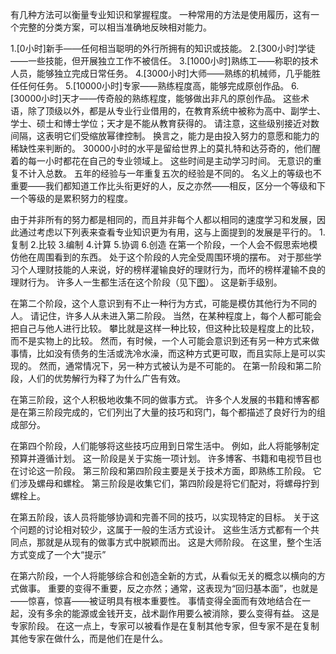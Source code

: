 有几种方法可以衡量专业知识和掌握程度。
一种常用的方法是使用履历，这有一个完整的分类方案，可以相当准确地反映相对能力。

1.[0小时]新手——任何相当聪明的外行所拥有的知识或技能。
2.[300小时]学徒——一些技能，但开展独立工作不被信任。
3.[1000小时]熟练工——称职的技术人员，能够独立完成日常任务。
4.[3000小时]大师——熟练的机械师，几乎能胜任任何任务。
5.[10000小时]专家——熟练程度高，能够完成原创作品。
6.[30000小时]天才——传奇般的熟练程度，能够做出非凡的原创作品。
这些术语，除了顶级以外，都是从专业行业借用的，在教育系统中被称为高中、副学士、学士、硕士和博士学位；天才是不能从教育获得的。
请注意，这些级别接近对数间隔，这表明它们受缩放幂律控制。
换言之，能力是由投入努力的意愿和能力的稀缺性来判断的。
30000小时的水平是留给世界上的莫扎特和达芬奇的，他们醒着的每一小时都花在自己的专业领域上。
这些时间是主动学习时间。
无意识的重复不计入总数。
五年的经验与一年重复五次的经验是不同的。
名义上的等级也不重要——我们都知道工作比头衔更好的人，反之亦然——相反，区分一个等级和下一个等级的是累积努力的程度。

由于并非所有的努力都是相同的，而且并非每个人都以相同的速度学习和发展，因此通过考虑以下列表来查看专业知识更为有用，这与上面提到的发展是平行的。
1.复制
2.比较
3.编制
4.计算
5.协调
6.创造
在第一个阶段，一个人会不假思索地模仿他在周围看到的东西。
处于这个阶段的人完全受周围环境的摆布。
对于那些学习个人理财技能的人来说，好的榜样灌输良好的理财行为，而坏的榜样灌输不良的理财行为。
许多人一生都生活在这个阶段（见下[图](../img/6-a-fig2.png)）。
这是新手级别。

在第二个阶段，这个人意识到有不止一种行为方式，可能是模仿其他行为不同的人。
请记住，许多人从未进入第二阶段。
当然，在某种程度上，每个人都可能会把自己与他人进行比较。
攀比就是这样一种比较，但这种比较是程度上的比较，而不是实物上的比较。
然而，有时候，一个人可能会意识到还有另一种方式来做事情，比如没有债务的生活或洗冷水澡，而这种方式更可取，而且实际上是可以实现的。
然而，通常情况下，另一种方式被认为是不可能的。
在第一阶段和第二阶段，人们的优势解行为释了为什么广告有效。

在第三阶段，这个人积极地收集不同的做事方式。
许多个人发展的书籍和博客都是在第三阶段完成的，它们列出了大量的技巧和窍门，每个都描述了良好行为的组成部分。

在第四个阶段，人们能够将这些技巧应用到日常生活中。
例如，此人将能够制定预算并遵循计划。
这一阶段是关于实施一项计划。
许多博客、书籍和电视节目也在讨论这一阶段。
第三阶段和第四阶段主要是关于技术方面，即熟练工阶段。
它们涉及螺母和螺栓。
第三阶段是收集它们，第四阶段是将它们配对，将螺母拧到螺栓上。

在第五阶段，该人员将能够协调和完善不同的技巧，以实现特定的目标。
关于这个问题的讨论相对较少，这属于一般的生活方式设计。
这些生活方式都有一个共同点，那就是从现有的做事方式中脱颖而出。
这是大师阶段。
在这里，整个生活方式变成了一个大“提示”

在第六阶段，一个人将能够综合和创造全新的方式，从看似无关的概念以横向的方式做事。
重要的变得不重要，反之亦然；通常，这表现为“回归基本面”，也就是——惊喜，惊喜——被证明具有根本重要性。
事情变得全面而有效地结合在一起，没有多余的能源或金钱开支，战术副作用要么被消除，要么变得有益。
这是专家阶段。
在这一点上，专家可以被看作是在复制其他专家，但专家不是在复制其他专家在做什么，而是他们在是什么。